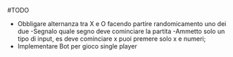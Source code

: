 #TODO
  - Obbligare alternanza tra X e O facendo partire randomicamento uno dei due
    -Segnalo quale segno deve cominciare la partita
    -Ammetto solo un tipo di input, es deve cominciare x puoi premere solo x e numeri;
  - Implementare Bot per gioco single player

